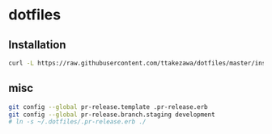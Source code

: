 # dotfiles

## Installation

```bash
curl -L https://raw.githubusercontent.com/ttakezawa/dotfiles/master/install-remotely.sh | bash
```

## misc

```bash
git config --global pr-release.template .pr-release.erb
git config --global pr-release.branch.staging development
# ln -s ~/.dotfiles/.pr-release.erb ./
```
